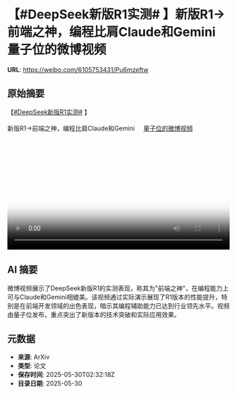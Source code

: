 # 【#DeepSeek新版R1实测# 】新版R1→前端之神，编程比肩Claude和Gemini 量子位的微博视频

**URL**: https://weibo.com/6105753431/Pu6mzeftw

## 原始摘要

【<a href="https://m.weibo.cn/search?containerid=231522type%3D1%26t%3D10%26q%3D%23DeepSeek%E6%96%B0%E7%89%88R1%E5%AE%9E%E6%B5%8B%23&amp;extparam=%23DeepSeek%E6%96%B0%E7%89%88R1%E5%AE%9E%E6%B5%8B%23" data-hide=""><span class="surl-text">#DeepSeek新版R1实测#</span></a> 】<br><br>新版R1→前端之神，编程比肩Claude和Gemini <a href="https://video.weibo.com/show?fid=1034:5171742272847912" data-hide=""><span class="url-icon"><img style="width: 1rem;height: 1rem" src="https://h5.sinaimg.cn/upload/2015/09/25/3/timeline_card_small_video_default.png" referrerpolicy="no-referrer"></span><span class="surl-text">量子位的微博视频</span></a> <br clear="both"><div style="clear: both"></div><video controls="controls" poster="https://tvax3.sinaimg.cn/orj480/006Fd7o3gy1i1wnj4zo2bj31hc0u07on.jpg" style="width: 100%"><source src="https://f.video.weibocdn.com/o0/rMxZ73HClx08oD4X936g01041200L0kf0E010.mp4?label=mp4_720p&amp;template=1280x720.25.0&amp;ori=0&amp;ps=1CwnkDw1GXwCQx&amp;Expires=1748575654&amp;ssig=EIJq5sZOfg&amp;KID=unistore,video"><source src="https://f.video.weibocdn.com/o0/NAzCe9INlx08oD4WOCK401041200o6Uw0E010.mp4?label=mp4_hd&amp;template=852x480.25.0&amp;ori=0&amp;ps=1CwnkDw1GXwCQx&amp;Expires=1748575654&amp;ssig=DvhpKOQrys&amp;KID=unistore,video"><source src="https://f.video.weibocdn.com/o0/8BAeLh5Dlx08oD4WsAKs01041200fdV70E010.mp4?label=mp4_ld&amp;template=640x360.25.0&amp;ori=0&amp;ps=1CwnkDw1GXwCQx&amp;Expires=1748575654&amp;ssig=akrWfr2pI%2B&amp;KID=unistore,video"><p>视频无法显示，请前往<a href="https://video.weibo.com/show?fid=1034%3A5171742272847912" target="_blank" rel="noopener noreferrer">微博视频</a>观看。</p></video>

## AI 摘要

微博视频展示了DeepSeek新版R1的实测表现，称其为"前端之神"，在编程能力上可与Claude和Gemini相媲美。该视频通过实际演示展现了R1版本的性能提升，特别是在前端开发领域的出色表现，暗示其编程辅助能力已达到行业领先水平。视频由量子位发布，重点突出了新版本的技术突破和实际应用效果。

## 元数据

- **来源**: ArXiv
- **类型**: 论文
- **保存时间**: 2025-05-30T02:32:18Z
- **目录日期**: 2025-05-30
